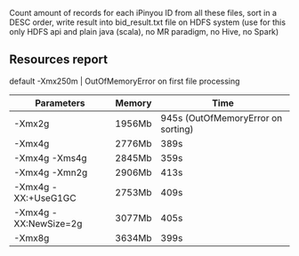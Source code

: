 Count amount of records for each iPinyou ID from all these files, sort in a DESC order, write result into bid_result.txt file on HDFS system (use for this only HDFS api and plain java (scala), no MR paradigm, no Hive, no Spark)

## Resources report

default -Xmx250m | OutOfMemoryError on first file processing

Parameters            | Memory     | Time 
--------------------- | ---------- |-----
-Xmx2g                | 1956Mb     | 945s (OutOfMemoryError on sorting)
-Xmx4g                | 2776Mb     | 389s
-Xmx4g -Xms4g         | 2845Mb     | 359s
-Xmx4g -Xmn2g         | 2906Mb     | 413s
-Xmx4g -XX:+UseG1GC   | 2753Mb     | 409s
-Xmx4g -XX:NewSize=2g | 3077Mb     | 405s
-Xmx8g                | 3634Mb     | 399s
